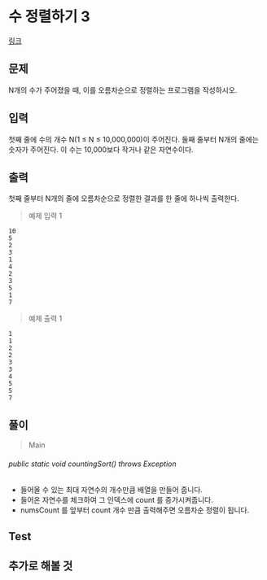 # 수 정렬하기 3
[링크](https://www.acmicpc.net/problem/10989)

## 문제
N개의 수가 주어졌을 때, 이를 오름차순으로 정렬하는 프로그램을 작성하시오.

## 입력
첫째 줄에 수의 개수 N(1 ≤ N ≤ 10,000,000)이 주어진다. 둘째 줄부터 N개의 줄에는 숫자가 주어진다. 이 수는 10,000보다 작거나 같은 자연수이다.

## 출력
첫째 줄부터 N개의 줄에 오름차순으로 정렬한 결과를 한 줄에 하나씩 출력한다.

> 예제 입력 1   
```
10
5
2
3
1
4
2
3
5
1
7
```

> 예제 출력 1   
```
1
1
2
2
3
3
4
5
5
7
```

## 풀이
> Main
###### public static void countingSort() throws Exception

- 들어올 수 있는 최대 자연수의 개수만큼 배열을 만들어 줍니다.
- 들어온 자연수를 체크하여 그 인덱스에 count 를 증가시켜줍니다.
- numsCount 를 앞부터 count 개수 만큼 출력해주면 오름차순 정렬이 됩니다. 
    
## Test    


## 추가로 해볼 것
